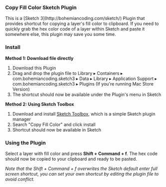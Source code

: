 <h3>Copy Fill Color Sketch Plugin</h3>
This is a [Sketch 3](http://bohemiancoding.com/sketch/) Plugin that provides shortcut for copying a layer's fill color to clipboard. If you need to quickly grab the hex color code of a layer within Sketch and paste it somewhere else, this plugin may save you some time.

<h3>Install</h3>

<b>Method 1: Download file directly</b>

1. Download this Plugin
2. Drag and drop the plugin file to Library ▸ Containers ▸ com.bohemiancoding.sketch3 ▸ Data ▸ Library ▸ Application Support ▸ com.bohemiancoding.sketch3 ▸ Plugins (If you're running Mac Store Version)
3. The shortcut should now be available under the Plugin's menu in Sketch

<b>Method 2: Using Sketch Toolbox</b>
1. Download and install [Sketch Toolbox](http://sketchtoolbox.com/), which is a simple Sketch plugin manager
2. Search "Copy Fill Color" and click install
3. Shortcut should now be available in Sketch

<h3>Using the Plugin</h3>
Select a layer with fill color and press <b>Shift + Command + f</b>. The hex code should now be copied to your clipboard and ready to be pasted.

<i>Note that the Shift + Command + f overwrites the Sketch default enter full screen shortcut, you can set your own shortcut by editing the plugin file to avoid conflict.<i>
